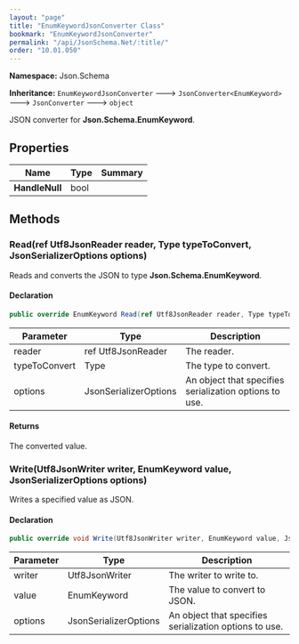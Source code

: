 ```yaml
---
layout: "page"
title: "EnumKeywordJsonConverter Class"
bookmark: "EnumKeywordJsonConverter"
permalink: "/api/JsonSchema.Net/:title/"
order: "10.01.050"
---
```

**Namespace:** Json.Schema

**Inheritance:**
`EnumKeywordJsonConverter`
 🡒 
`JsonConverter<EnumKeyword>`
 🡒 
`JsonConverter`
 🡒 
`object`

JSON converter for **Json.Schema.EnumKeyword**.

## Properties

| Name | Type | Summary |
|---|---|---|
| **HandleNull** | bool |  |

## Methods

### Read(ref Utf8JsonReader reader, Type typeToConvert, JsonSerializerOptions options)

Reads and converts the JSON to type **Json.Schema.EnumKeyword**.

#### Declaration

```c#
public override EnumKeyword Read(ref Utf8JsonReader reader, Type typeToConvert, JsonSerializerOptions options)
```

| Parameter | Type | Description |
|---|---|---|
| reader | ref Utf8JsonReader | The reader. |
| typeToConvert | Type | The type to convert. |
| options | JsonSerializerOptions | An object that specifies serialization options to use. |


#### Returns

The converted value.

### Write(Utf8JsonWriter writer, EnumKeyword value, JsonSerializerOptions options)

Writes a specified value as JSON.

#### Declaration

```c#
public override void Write(Utf8JsonWriter writer, EnumKeyword value, JsonSerializerOptions options)
```

| Parameter | Type | Description |
|---|---|---|
| writer | Utf8JsonWriter | The writer to write to. |
| value | EnumKeyword | The value to convert to JSON. |
| options | JsonSerializerOptions | An object that specifies serialization options to use. |


